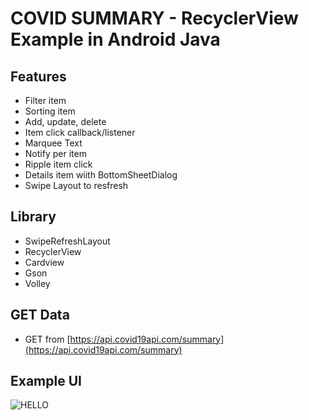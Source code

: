 # COVID SUMMARY - RecyclerView Example in Android Java

## Features

- Filter item
- Sorting item
- Add, update, delete
- Item click callback/listener
- Marquee Text
- Notify per item
- Ripple item click
- Details item wiith BottomSheetDialog
- Swipe Layout to resfresh

## Library

- SwipeRefreshLayout
- RecyclerView
- Cardview
- Gson
- Volley

## GET Data

- GET from [https://api.covid19api.com/summary](https://api.covid19api.com/summary)

## Example UI

![HELLO](example.gif)